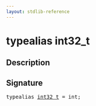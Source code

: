 ```yaml
---
layout: stdlib-reference
---
```


# typealias int32\_t

## Description



## Signature

<pre>
<span class='code_keyword'>typealias</span> <a href="/stdlib-reference/types/int32_t" class="code_type">int32_t</a> = <span class="code_keyword">int</span>;
</pre>


